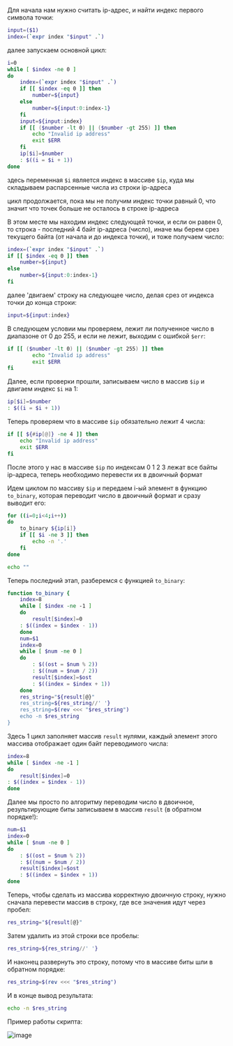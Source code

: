 Для начала нам нужно считать ip-адрес, и найти индекс первого символа точки:

```bash
input=($1)
index=(`expr index "$input" .`)
```

далее запускаем основной цикл:

```bash
i=0
while [ $index -ne 0 ]
do
    index=(`expr index "$input" .`)
    if [[ $index -eq 0 ]] then
        number=${input}
    else
        number=${input:0:index-1}
    fi
    input=${input:index}
    if [[ ($number -lt 0) || ($number -gt 255) ]] then
        echo "Invalid ip address"
        exit $ERR
    fi
    ip[$i]=$number
    : $((i = $i + 1))
done
```

здесь переменная ``` $i ``` является индекс в массиве ``` $ip ```, куда мы складываем распарсенные числа из строки ip-адреса

цикл продолжается, пока мы не получим индекс точки равный 0, что значит что точек больше не осталось в строке ip-адреса

В этом месте мы находим индекс следующей точки, и если он равен 0, то строка - последний 4 байт ip-адреса (число), иначе мы берем срез текущего байта (от начала и до индекса точки), и тоже получаем число:
```bash
index=(`expr index "$input" .`)
if [[ $index -eq 0 ]] then
    number=${input}
else
    number=${input:0:index-1}
fi
```
далее 'двигаем' строку на следующее число, делая срез от индекса точки до конца строки:
```bash
input=${input:index}
```
В следующем условии мы проверяем, лежит ли полученное число в диапазоне от 0 до 255, и если не лежит, выходим с ошибкой ```$err```:
```bash
if [[ ($number -lt 0) || ($number -gt 255) ]] then
        echo "Invalid ip address"
        exit $ERR
fi
```
Далее, если проверки прошли, записываем число в массив ```$ip``` и двигаем индекс ```$i``` на 1:
```bash
ip[$i]=$number
: $((i = $i + 1))
```

Теперь проверяем что в массиве ```$ip``` обязательно лежит 4 числа:
```bash
if [[ ${#ip[@]} -ne 4 ]] then
    echo "Invalid ip address"
    exit $ERR
fi
```
После этого у нас в массиве ```$ip``` по индексам 0 1 2 3 лежат все байты ip-адреса, теперь необходимо перевести их в двоичный формат

Идем циклом по массиву ```$ip``` и передаем i-ый элемент в функцию  ```to_binary```, которая переводит число в двоичный формат и сразу выводит его:
```bash
for ((i=0;i<4;i++))
do
    to_binary ${ip[i]}
    if [[ $i -ne 3 ]] then
        echo -n '.'
    fi
done

echo ""
```

Теперь последний этап, разберемся с функцией ```to_binary```:
```bash
function to_binary {
    index=8
    while [ $index -ne -1 ]
    do
        result[$index]=0
    : $((index = $index - 1))
    done
    num=$1
    index=0
    while [ $num -ne 0 ]
    do
        : $((ost = $num % 2))
        : $((num = $num / 2))
        result[$index]=$ost
        : $((index = $index + 1))
    done
    res_string="${result[@}"
    res_string=${res_string//' '}
    res_string=$(rev <<< "$res_string")
    echo -n $res_string
}
```

Здесь 1 цикл заполняет массив ```result``` нулями, каждый элемент этого массива отображает один байт переводимого числа:
```bash
index=8
while [ $index -ne -1 ]
do
    result[$index]=0
: $((index = $index - 1))
done
```
Далее мы просто по алгоритму переводим число в двоичное, результирующие биты записываем в массив ```result``` (в обратном порядке!):
```bash
num=$1
index=0
while [ $num -ne 0 ]
do
    : $((ost = $num % 2))
    : $((num = $num / 2))
    result[$index]=$ost
    : $((index = $index + 1))
done
```
Теперь, чтобы сделать из массива корректную двоичную строку, нужно сначала перевести массив в строку, где все значения идут через пробел:
```bash
res_string="${result[@}"
```
Затем удалить из этой строки все пробелы:
```bash
res_string=${res_string//' '}
```
И наконец развернуть это строку, потому что в массиве биты шли в обратном порядке:
```bash
res_string=$(rev <<< "$res_string")
```
И в конце вывод результата:
```bash
echo -n $res_string
```

Пример работы скрипта:

![image](https://github.com/user-attachments/assets/e2db1bd1-061e-483a-ac7e-2031348b84d2)
